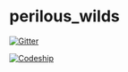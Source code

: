 # perilous_wilds

[![Gitter](https://badges.gitter.im/rickenharp/perilous_wilds.svg)](https://gitter.im/rickenharp/perilous_wilds?utm_source=badge&utm_medium=badge&utm_campaign=pr-badge&utm_content=badge)

[![Codeship](https://codeship.com/projects/3ae06270-fee9-0133-b935-7ab4d9557452/status?branch=master)](https://codeship.com/projects/152641)
